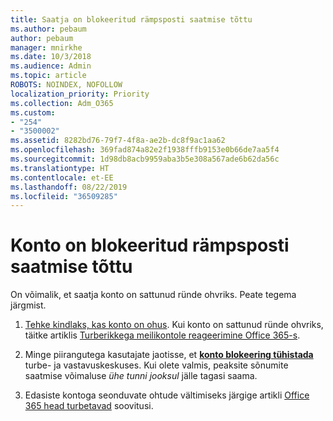 ```yaml
---
title: Saatja on blokeeritud rämpsposti saatmise tõttu
ms.author: pebaum
author: pebaum
manager: mnirkhe
ms.date: 10/3/2018
ms.audience: Admin
ms.topic: article
ROBOTS: NOINDEX, NOFOLLOW
localization_priority: Priority
ms.collection: Adm_O365
ms.custom:
- "254"
- "3500002"
ms.assetid: 8282bd76-79f7-4f8a-ae2b-dc8f9ac1aa62
ms.openlocfilehash: 369fad874a82e2f1938fffb9153e0b66de7aa5f4
ms.sourcegitcommit: 1d98db8acb9959aba3b5e308a567ade6b62da56c
ms.translationtype: HT
ms.contentlocale: et-EE
ms.lasthandoff: 08/22/2019
ms.locfileid: "36509285"
---
```

# <a name="account-is-blocked-for-sending-too-much-spam"></a>Konto on blokeeritud rämpsposti saatmise tõttu

On võimalik, et saatja konto on sattunud ründe ohvriks. Peate tegema järgmist.
  
1. [Tehke kindlaks, kas konto on ohus](https://support.microsoft.com/help/2551603/how-to-determine-whether-your-office-365-account-has-been-compromised). Kui konto on sattunud ründe ohvriks, täitke artiklis [Turberikkega meilikontole reageerimine Office 365-s](https://docs.microsoft.com/office365/securitycompliance/responding-to-a-compromised-email-account).

2. Minge piirangutega kasutajate jaotisse, et **[konto blokeering tühistada](https://protection.office.com/?hash=/restrictedusers)** turbe- ja vastavuskeskuses. Kui olete valmis, peaksite sõnumite saatmise võimaluse *ühe tunni jooksul* jälle tagasi saama.

3. Edasiste kontoga seonduvate ohtude vältimiseks järgige artikli [Office 365 head turbetavad](https://support.office.com/article/9295e396-e53d-49b9-ae9b-0b5828cdedc3.aspx) soovitusi.
  